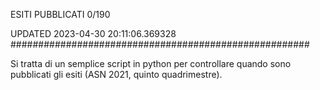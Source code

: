 ESITI PUBBLICATI 0/190 

UPDATED 2023-04-30 20:11:06.369328
######################################################

Si tratta di un semplice script in python per controllare quando sono pubblicati gli esiti (ASN 2021, quinto quadrimestre).

